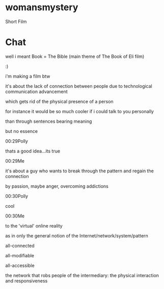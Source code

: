 # womansmystery
Short Film

# Chat

well i meant Book = The Bible (main theme of The Book of Eli film)

:)

i&#39;m making a film btw

it&#39;s about the lack of connection between people due to technological communication advancement

which gets rid of the physical presence of a person

for instance it would be so much cooler if i could talk to you personally

than through sentences bearing meaning

but no essence

00:29Polly

thats a good idea...its true

00:29Me

it&#39;s about a guy who wants to break through the pattern and regain the connection

by passion, maybe anger, overcoming addictions

00:30Polly

cool

00:30Me

to the &#39;virtual&#39; online reality

as in only the general notion of the Internet/network/system/pattern

all-connected

all-modifiable

all-accessible

the network that robs people of the intermediary: the physical interaction and responsiveness
